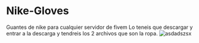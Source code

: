 # Nike-Gloves
Guantes de nike para cualquier servidor de fivem
Lo teneis que descargar y entrar a la descarga y tendreis los 2 archivos que son la ropa.
![asdadszsx](https://user-images.githubusercontent.com/106465930/170867405-e42e473e-daf3-463a-aad7-6b3f48389377.png)
